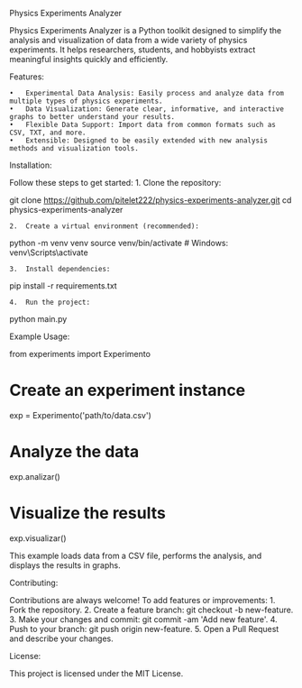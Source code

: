 
Physics Experiments Analyzer

Physics Experiments Analyzer is a Python toolkit designed to simplify the analysis and visualization of data from a wide variety of physics experiments. It helps researchers, students, and hobbyists extract meaningful insights quickly and efficiently.

Features:

	•	Experimental Data Analysis: Easily process and analyze data from multiple types of physics experiments.
	•	Data Visualization: Generate clear, informative, and interactive graphs to better understand your results.
	•	Flexible Data Support: Import data from common formats such as CSV, TXT, and more.
	•	Extensible: Designed to be easily extended with new analysis methods and visualization tools.

Installation:

Follow these steps to get started:
	1.	Clone the repository:

git clone https://github.com/pitelet222/physics-experiments-analyzer.git
cd physics-experiments-analyzer

	2.	Create a virtual environment (recommended):

python -m venv venv
source venv/bin/activate  # Windows: venv\Scripts\activate

	3.	Install dependencies:

pip install -r requirements.txt

	4.	Run the project:

python main.py

Example Usage:

from experiments import Experimento

# Create an experiment instance
exp = Experimento('path/to/data.csv')

# Analyze the data
exp.analizar()

# Visualize the results
exp.visualizar()

This example loads data from a CSV file, performs the analysis, and displays the results in graphs.

Contributing:

Contributions are always welcome! To add features or improvements:
	1.	Fork the repository.
	2.	Create a feature branch: git checkout -b new-feature.
	3.	Make your changes and commit: git commit -am 'Add new feature'.
	4.	Push to your branch: git push origin new-feature.
	5.	Open a Pull Request and describe your changes.

License:

This project is licensed under the MIT License.
